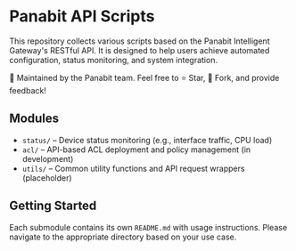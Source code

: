 # Panabit API Scripts

This repository collects various scripts based on the Panabit Intelligent Gateway's RESTful API. It is designed to help users achieve automated configuration, status monitoring, and system integration.

📌 Maintained by the Panabit team. Feel free to ⭐ Star, 🔱 Fork, and provide feedback!

## Modules

- `status/` – Device status monitoring (e.g., interface traffic, CPU load)
- `acl/` – API-based ACL deployment and policy management (in development)
- `utils/` – Common utility functions and API request wrappers (placeholder)

## Getting Started

Each submodule contains its own `README.md` with usage instructions. Please navigate to the appropriate directory based on your use case.


